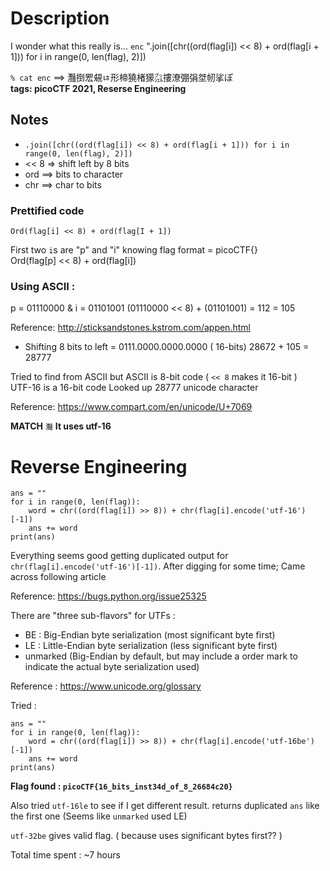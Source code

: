 # Description
I wonder what this really is... `enc` 
".join([chr((ord(flag[i]) << 8) + ord(flag[i + 1])) for i in range(0, len(flag), 2)])

`% cat enc` ==> 灩捯䍔䙻ㄶ形楴獟楮獴㌴摟潦弸弲㘶㠴挲ぽ <br>
**tags: picoCTF 2021, Reserse Engineering**



## Notes
- `.join([chr((ord(flag[i]) << 8) + ord(flag[i + 1])) for i in range(0, len(flag), 2)])`
- << 8 => shift left by 8 bits
- ord ==> bits to character
- chr ==> char to bits 



### Prettified code
```For I in range( 0, len(flag), 2)
Ord(flag[i] << 8) + ord(flag[I + 1])
```

First two `i`s are "p" and "i" knowing flag format = picoCTF{} <br>
Ord(flag[p] << 8) + ord(flag[i])



### Using ASCII :
p = 01110000 & i = 01101001
(01110000 << 8) + (01101001)
= 112                    = 105

Reference: http://sticksandstones.kstrom.com/appen.html

- Shifting 8 bits to left = 0111.0000.0000.0000 ( 16-bits)
28672 + 105  = 28777

Tried to find from ASCII but ASCII is 8-bit code ( `<< 8` makes it 16-bit ) <br>
UTF-16 is a 16-bit code
Looked up 28777 unicode character

Reference: https://www.compart.com/en/unicode/U+7069

**MATCH** `灩`
**It uses utf-16**



# Reverse Engineering
```flag = "灩捯䍔䙻ㄶ形楴獟楮獴㌴摟潦弸弲㘶㠴挲ぽ"
ans = ""
for i in range(0, len(flag)):
    word = chr((ord(flag[i]) >> 8)) + chr(flag[i].encode('utf-16')[-1])
    ans += word
print(ans)
```

Everything seems good getting duplicated output for `chr(flag[i].encode('utf-16')[-1])`.
After digging for some time; Came across following article

Reference: https://bugs.python.org/issue25325

There are "three sub-flavors" for UTFs :
- BE : Big-Endian byte serialization (most significant byte first)
- LE : Little-Endian byte serialization (less significant byte first)
- unmarked (Big-Endian by default, but may include a order mark to indicate the actual byte serialization used)

Reference : https://www.unicode.org/glossary

Tried :

```flag = "灩捯䍔䙻ㄶ形楴獟楮獴㌴摟潦弸弲㘶㠴挲ぽ"
ans = ""
for i in range(0, len(flag)):
    word = chr((ord(flag[i]) >> 8)) + chr(flag[i].encode('utf-16be')[-1])
    ans += word
print(ans)
```

**Flag found : `picoCTF{16_bits_inst34d_of_8_26684c20}`**

Also tried `utf-16le` to see if I get different result.
returns duplicated `ans` like the first one (Seems like `unmarked` used LE)

`utf-32be` gives valid flag. ( because uses significant bytes first?? )

Total time spent : ~7 hours
